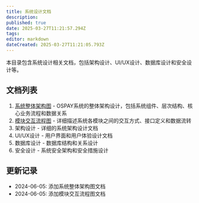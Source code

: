 ```yaml
---
title: 系统设计文档
description: 
published: true
date: 2025-03-27T11:21:57.294Z
tags: 
editor: markdown
dateCreated: 2025-03-27T11:21:05.793Z
---
```



本目录包含系统设计相关文档，包括架构设计、UI/UX设计、数据库设计和安全设计等。

## 文档列表

1. [系统整体架构图](system_architecture.md) - OSPAY系统的整体架构设计，包括系统组件、层次结构、核心业务流程和数据关系
2. [模块交互流程图](module_interaction.md) - 详细描述系统各模块之间的交互方式、接口定义和数据流转
3. 架构设计 - 详细的系统架构设计文档
4. UI/UX设计 - 用户界面和用户体验设计文档
5. 数据库设计 - 数据库结构和关系设计
6. 安全设计 - 系统安全架构和安全措施设计

## 更新记录

- 2024-06-05: 添加系统整体架构图文档
- 2024-06-05: 添加模块交互流程图文档